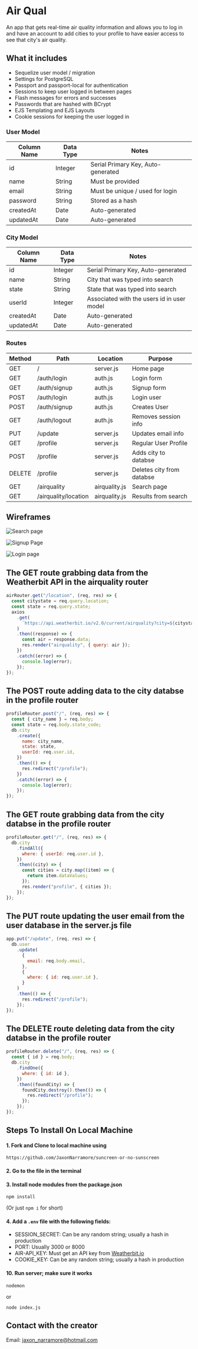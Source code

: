 # Air Qual

An app that gets real-time air quality information and allows you to log in and have an account to add cities to your profile to have easier access to see that city's air quality.

## What it includes

- Sequelize user model / migration
- Settings for PostgreSQL
- Passport and passport-local for authentication
- Sessions to keep user logged in between pages
- Flash messages for errors and successes
- Passwords that are hashed with BCrypt
- EJS Templating and EJS Layouts
- Cookie sessions for keeping the user logged in

### User Model

| Column Name | Data Type | Notes                              |
| ----------- | --------- | ---------------------------------- |
| id          | Integer   | Serial Primary Key, Auto-generated |
| name        | String    | Must be provided                   |
| email       | String    | Must be unique / used for login    |
| password    | String    | Stored as a hash                   |
| createdAt   | Date      | Auto-generated                     |
| updatedAt   | Date      | Auto-generated                     |

### City Model

| Column Name | Data Type | Notes                                      |
| ----------- | --------- | ------------------------------------------ |
| id          | Integer   | Serial Primary Key, Auto-generated         |
| name        | String    | City that was typed into search            |
| state       | String    | State that was typed into search           |
| userId      | Integer   | Associated with the users id in user model |
| createdAt   | Date      | Auto-generated                             |
| updatedAt   | Date      | Auto-generated                             |

### Routes

| Method | Path                 | Location      | Purpose                   |
| ------ | -------------------- | ------------- | ------------------------- |
| GET    | /                    | server.js     | Home page                 |
| GET    | /auth/login          | auth.js       | Login form                |
| GET    | /auth/signup         | auth.js       | Signup form               |
| POST   | /auth/login          | auth.js       | Login user                |
| POST   | /auth/signup         | auth.js       | Creates User              |
| GET    | /auth/logout         | auth.js       | Removes session info      |
| PUT    | /update              | server.js     | Updates email info        |
| GET    | /profile             | server.js     | Regular User Profile      |
| POST   | /profile             | server.js     | Adds city to databse      |
| DELETE | /profile             | server.js     | Deletes city from databse |
| GET    | /airquality          | airquality.js | Search page               |
| GET    | /airquality/location | airquality.js | Results from search       |

## Wireframes

![Search page](IMG_0095.jpg)

![Signup Page](img.jpg)

![Login page](IMG_0094.jpg)

## The GET route grabbing data from the Weatherbit API in the airquality router

```js
airRouter.get("/location", (req, res) => {
  const citystate = req.query.location;
  const state = req.query.state;
  axios
    .get(
      `https://api.weatherbit.io/v2.0/current/airquality?city=${citystate},${state}&key=${process.env.AIR_API_KEY}`
    )
    .then((response) => {
      const air = response.data;
      res.render("airquality", { query: air });
    })
    .catch((error) => {
      console.log(error);
    });
});
```

## The POST route adding data to the city databse in the profile router

```js
profileRouter.post("/", (req, res) => {
  const { city_name } = req.body;
  const state = req.body.state_code;
  db.city
    .create({
      name: city_name,
      state: state,
      userId: req.user.id,
    })
    .then(() => {
      res.redirect("/profile");
    })
    .catch((error) => {
      console.log(error);
    });
});
```

## The GET route grabbing data from the city databse in the profile router

```js
profileRouter.get("/", (req, res) => {
  db.city
    .findAll({
      where: { userId: req.user.id },
    })
    .then((city) => {
      const cities = city.map((item) => {
        return item.dataValues;
      });
      res.render("profile", { cities });
    });
});
```

## The PUT route updating the user email from the user database in the server.js file

```js
app.put("/update", (req, res) => {
  db.user
    .update(
      {
        email: req.body.email,
      },
      {
        where: { id: req.user.id },
      }
    )
    .then(() => {
      res.redirect("/profile");
    });
});
```

## The DELETE route deleting data from the city databse in the profile router

```js
profileRouter.delete("/", (req, res) => {
  const { id } = req.body;
  db.city
    .findOne({
      where: { id: id },
    })
    .then((foundCity) => {
      foundCity.destroy().then(() => {
        res.redirect("/profile");
      });
    });
});
```

## Steps To Install On Local Machine

#### 1. Fork and Clone to local machine using

```
https://github.com/JaxonNarramore/suncreen-or-no-sunscreen
```

#### 2. Go to the file in the terminal

#### 3. Install node modules from the package.json

```
npm install
```

(Or just `npm i` for short)

#### 4. Add a `.env` file with the following fields:

- SESSION_SECRET: Can be any random string; usually a hash in production
- PORT: Usually 3000 or 8000
- AIR-API_KEY: Must get an API key from [Weatherbit.io](https://www.weatherbit.io/api/airquality-current)
- COOKIE_KEY: Can be any random string; usually a hash in production

#### 10. Run server; make sure it works

```
nodemon
```

or

```
node index.js
```

## Contact with the creator

Email: jaxon_narramore@hotmail.com
